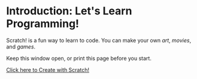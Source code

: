 # Introduction: Let's Learn Programming!

Scratch! is a fun way to learn to code. You can make your own *art*, *movies*, and *games*. 

Keep this window open, or <a onClick="window.print()">print</a> this page before you start.

<a href="https://scratch.mit.edu/projects/editor/" target="_blank">Click here to Create with Scratch!</a>
